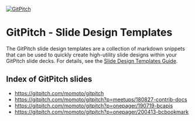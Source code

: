 [![GitPitch](https://gitpitch.com/assets/badge.svg)](https://gitpitch.com/gitpitch/the-template)

# GitPitch - Slide Design Templates

The GitPitch slide design templates are a collection of markdown snippets that can be used to quickly create high-utility slide designs within your GitPitch slide decks. For details, see the [Slide Design Templates Guide](https://gitpitch.com/docs/the-template).

## Index of GitPitch slides

- https://gitpitch.com/momoto/gitpitch
- https://gitpitch.com/momoto/gitpitch?p=meetups/180827-contrib-docs
- https://gitpitch.com/momoto/gitpitch?p=onepager/190719-bcapis
- https://gitpitch.com/momoto/gitpitch?p=onepager/200413-bcbookmark
